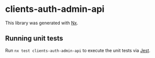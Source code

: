 # clients-auth-admin-api

This library was generated with [Nx](https://nx.dev).

## Running unit tests

Run `nx test clients-auth-admin-api` to execute the unit tests via [Jest](https://jestjs.io).

